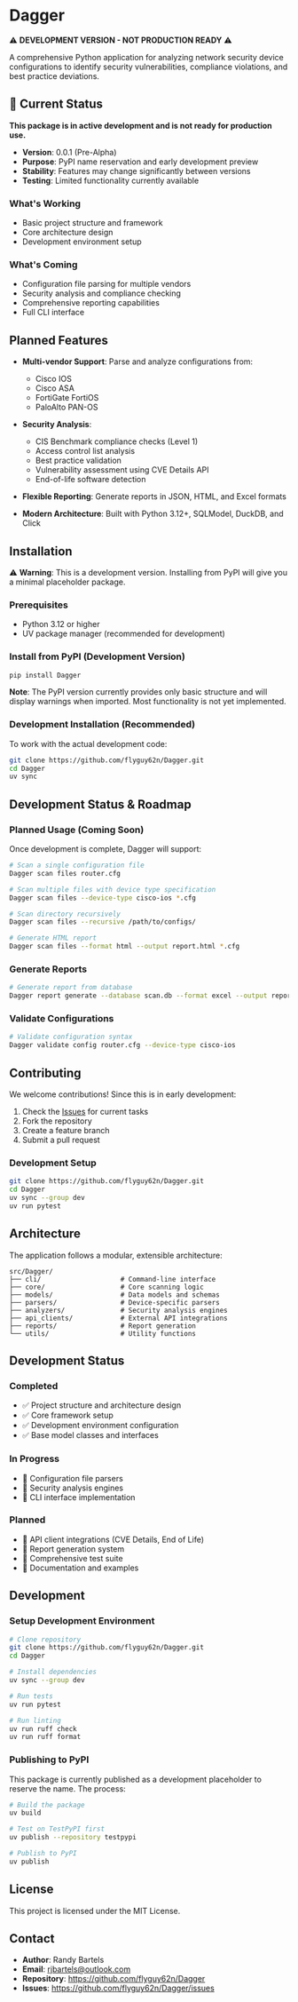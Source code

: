 # Dagger

⚠️ **DEVELOPMENT VERSION - NOT PRODUCTION READY** ⚠️

A comprehensive Python application for analyzing network security device configurations to identify security vulnerabilities, compliance violations, and best practice deviations.

## 🚧 Current Status

**This package is in active development and is not ready for production use.**

- **Version**: 0.0.1 (Pre-Alpha)
- **Purpose**: PyPI name reservation and early development preview
- **Stability**: Features may change significantly between versions
- **Testing**: Limited functionality currently available

### What's Working
- Basic project structure and framework
- Core architecture design
- Development environment setup

### What's Coming
- Configuration file parsing for multiple vendors
- Security analysis and compliance checking
- Comprehensive reporting capabilities
- Full CLI interface

## Planned Features

- **Multi-vendor Support**: Parse and analyze configurations from:
  - Cisco IOS
  - Cisco ASA
  - FortiGate FortiOS
  - PaloAlto PAN-OS

- **Security Analysis**: 
  - CIS Benchmark compliance checks (Level 1)
  - Access control list analysis
  - Best practice validation
  - Vulnerability assessment using CVE Details API
  - End-of-life software detection

- **Flexible Reporting**: Generate reports in JSON, HTML, and Excel formats

- **Modern Architecture**: Built with Python 3.12+, SQLModel, DuckDB, and Click

## Installation

⚠️ **Warning**: This is a development version. Installing from PyPI will give you a minimal placeholder package.

### Prerequisites

- Python 3.12 or higher
- UV package manager (recommended for development)

### Install from PyPI (Development Version)

```bash
pip install Dagger
```

**Note**: The PyPI version currently provides only basic structure and will display warnings when imported. Most functionality is not yet implemented.

### Development Installation (Recommended)

To work with the actual development code:

```bash
git clone https://github.com/flyguy62n/Dagger.git
cd Dagger
uv sync
```

## Development Status & Roadmap

### Planned Usage (Coming Soon)

Once development is complete, Dagger will support:

```bash
# Scan a single configuration file
Dagger scan files router.cfg

# Scan multiple files with device type specification
Dagger scan files --device-type cisco-ios *.cfg

# Scan directory recursively
Dagger scan files --recursive /path/to/configs/

# Generate HTML report
Dagger scan files --format html --output report.html *.cfg
```

### Generate Reports

```bash
# Generate report from database
Dagger report generate --database scan.db --format excel --output report.xlsx
```

### Validate Configurations

```bash
# Validate configuration syntax
Dagger validate config router.cfg --device-type cisco-ios
```

## Contributing

We welcome contributions! Since this is in early development:

1. Check the [Issues](https://github.com/flyguy62n/Dagger/issues) for current tasks
2. Fork the repository
3. Create a feature branch
4. Submit a pull request

### Development Setup

```bash
git clone https://github.com/flyguy62n/Dagger.git
cd Dagger
uv sync --group dev
uv run pytest
```

## Architecture

The application follows a modular, extensible architecture:

```
src/Dagger/
├── cli/                    # Command-line interface
├── core/                   # Core scanning logic
├── models/                 # Data models and schemas
├── parsers/                # Device-specific parsers
├── analyzers/              # Security analysis engines
├── api_clients/            # External API integrations
├── reports/                # Report generation
└── utils/                  # Utility functions
```

## Development Status

### Completed
- ✅ Project structure and architecture design
- ✅ Core framework setup
- ✅ Development environment configuration
- ✅ Base model classes and interfaces

### In Progress
- 🚧 Configuration file parsers
- 🚧 Security analysis engines
- 🚧 CLI interface implementation

### Planned
- 📅 API client integrations (CVE Details, End of Life)
- 📅 Report generation system
- 📅 Comprehensive test suite
- 📅 Documentation and examples

## Development

### Setup Development Environment

```bash
# Clone repository
git clone https://github.com/flyguy62n/Dagger.git
cd Dagger

# Install dependencies
uv sync --group dev

# Run tests
uv run pytest

# Run linting
uv run ruff check
uv run ruff format
```

### Publishing to PyPI

This package is currently published as a development placeholder to reserve the name. The process:

```bash
# Build the package
uv build

# Test on TestPyPI first
uv publish --repository testpypi

# Publish to PyPI
uv publish
```

## License

This project is licensed under the MIT License.

## Contact

- **Author**: Randy Bartels
- **Email**: rjbartels@outlook.com
- **Repository**: https://github.com/flyguy62n/Dagger
- **Issues**: https://github.com/flyguy62n/Dagger/issues
